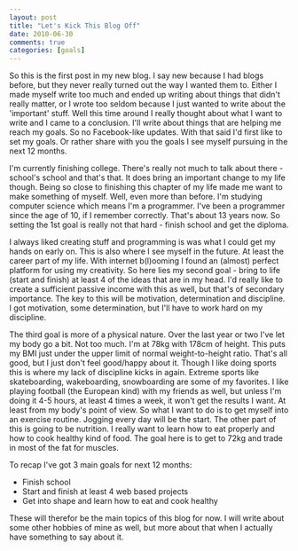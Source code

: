 ```yaml
---
layout: post
title: "Let's Kick This Blog Off"
date: 2010-06-30
comments: true
categories: [goals]
---
```


So this is the first post in my new blog. I say new because I had blogs before, but they never really turned out the way I wanted them to. Either I made myself write too much and ended up writing about things that didn't really matter, or I wrote too seldom because I just wanted to write about the 'important' stuff. Well this time around I really thought about what I want to write and I came to a conclusion. I'll write about things that are helping me reach my goals. So no Facebook-like updates. With that said I'd first like to set my goals. Or rather share with you the goals I see myself pursuing in the next 12 months.

I'm currently finishing college. There's really not much to talk about there - school's school and that's that. It does bring an important change to my life though. Being so close to finishing this chapter of my life made me want to make something of myself. Well, even more than before. I'm studying computer science which means I'm a programmer. I've been a programmer since the age of 10, if I remember correctly. That's about 13 years now. So setting the 1st goal is really not that hard - finish school and get the diploma.

I always liked creating stuff and programming is was what I could get my hands on early on. This is also where I see myself in the future. At least the career part of my life. With internet b(l)ooming I found an (almost) perfect platform for using my creativity. So here lies my second goal - bring to life (start and finish) at least 4 of the ideas that are in my head. I'd really like to create a sufficient passive income with this as well, but that's of secondary importance. The key to this will be motivation, determination and discipline. I got motivation, some determination, but I'll have to work hard on my discipline.

The third goal is more of a physical nature. Over the last year or two I've let my body go a bit. Not too much. I'm at 78kg with 178cm of height. This puts my BMI just under the upper limit of normal weight-to-height ratio. That's all good, but I just don't feel good/happy about it. Though I like doing sports this is where my lack of discipline kicks in again. Extreme sports like skateboarding, wakeboarding, snowboarding are some of my favorites. I like playing football (the European kind) with my friends as well, but unless I'm doing it 4-5 hours, at least 4 times a week, it won't get the results I want. At least from my body's point of view. So what I want to do is to get myself into an exercise routine. Jogging every day will be the start. The other part of this is going to be nutrition. I really want to learn how to eat properly and how to cook healthy kind of food. The goal here is to get to 72kg and trade in most of the fat for muscles.

To recap I've got 3 main goals for next 12 months:

- Finish school
- Start and finish at least 4 web based projects
- Get into shape and learn how to eat and cook healthy

These will therefor be the main topics of this blog for now. I will write about some other hobbies of mine as well, but more about that when I actually have something to say about it.
